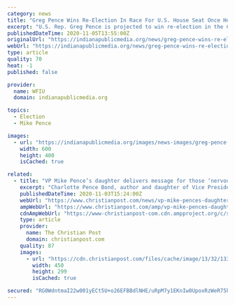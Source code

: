 ```yaml
---
category: news
title: "Greg Pence Wins Re-Election In Race For U.S. House Seat Once Held By VP"
excerpt: "U.S. Rep. Greg Pence is projected to win re-election in the Congressional district his brother Mike Pence held for 12 years before going on to become governor and vice president."
publishedDateTime: 2020-11-05T13:55:00Z
originalUrl: "https://indianapublicmedia.org/news/greg-pence-wins-re-election-in-race-for-6th-district-seat-once-held-by-vp.php"
webUrl: "https://indianapublicmedia.org/news/greg-pence-wins-re-election-in-race-for-6th-district-seat-once-held-by-vp.php"
type: article
quality: 70
heat: -1
published: false

provider:
  name: WFIU
  domain: indianapublicmedia.org

topics:
  - Election
  - Mike Pence

images:
  - url: "https://indianapublicmedia.org/images/news-images/greg-pence-official-headshot.jpg"
    width: 600
    height: 400
    isCached: true

related:
  - title: "VP Mike Pence’s daughter delivers message for those ‘nervous’ on Election Day"
    excerpt: "Charlotte Pence Bond, author and daughter of Vice President Mike Pence and second lady Karen Pence, delivered a powerful message on Tuesday about the 2020 presidential election and the importance of following God amid political and social unrest."
    publishedDateTime: 2020-11-03T15:24:00Z
    webUrl: "https://www.christianpost.com/news/vp-mike-pences-daughter-delivers-election-day-message.html"
    ampWebUrl: "https://www.christianpost.com/amp/vp-mike-pences-daughter-delivers-election-day-message.html"
    cdnAmpWebUrl: "https://www-christianpost-com.cdn.ampproject.org/c/s/www.christianpost.com/amp/vp-mike-pences-daughter-delivers-election-day-message.html"
    type: article
    provider:
      name: The Christian Post
      domain: christianpost.com
    quality: 87
    images:
      - url: "https://cdn.christianpost.com/files/cache/image/13/32/133278_w_450_300.jpg"
        width: 450
        height: 299
        isCached: true

secured: "RG0WdntmaI22w001yECt5U+o26EFBBdlNHE/uRpM7y1EKnIw0UpoxRzWeR75hXE5jPvk+IYMTzGmEEx/kle6CHg8k4kqBdD01C6xS+k8mXWb9YTS8iJRb4QfWi4T7hoZm2nyXTwvDUu8MykPJHLIBF50q8m6EYQW8zC2MgZmdc4VchUKA+O79odQ1whKA1S4b27aNvod6wejjjJYS+hKcGnxYV5C9BFItrx0gc/6riXmbY4ZMdIHMaXbHvmS2AtCcdko0b4BpPaK7/AGSVCfuc4GdA+oc5vHqeV7o9/UK4tmtF1ZLkbvglgd1K4TjAD3+H+yayzP14ms0Y6i1QOVG52UQLnJeRTm/3DtUozes48=;rzBYaOSluYQUCQToHTZPRQ=="
---
```



